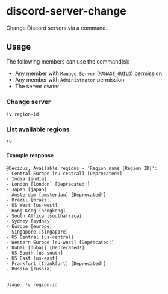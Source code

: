 # discord-server-change

Change Discord servers via a command.

## Usage

The following members can use the command(s):

- Any member with `Manage Server` (`MANAGE_GUILD`) permission
- Any member with `Administrator` permission
- The server owner

### Change server

`!v region-id`

### List available regions

`!v`

#### Example response

```
@Decicus, Available regions - 'Region name [Region ID]':
- Central Europe [eu-central] [Deprecated!]
- India [india]
- London [london] [Deprecated!]
- Japan [japan]
- Amsterdam [amsterdam] [Deprecated!]
- Brazil [brazil]
- US West [us-west]
- Hong Kong [hongkong]
- South Africa [southafrica]
- Sydney [sydney]
- Europe [europe]
- Singapore [singapore]
- US Central [us-central]
- Western Europe [eu-west] [Deprecated!]
- Dubai [dubai] [Deprecated!]
- US South [us-south]
- US East [us-east]
- Frankfurt [frankfurt] [Deprecated!]
- Russia [russia]


Usage: !v region-id
```